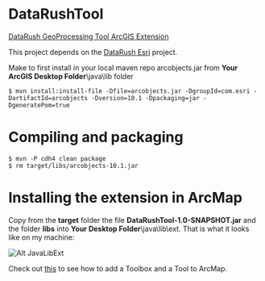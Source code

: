 DataRushTool
============

[DataRush GeoProcessing Tool ArcGIS Extension](http://thunderheadxpler.blogspot.com/2013/04/bigdata-datarush-workflow-in-arcmap.html)

This project depends on the [DataRush Esri](https://github.com/mraad/DataRushEsri) project.

Make to first install in your local maven repo arcobjects.jar from **Your ArcGIS Desktop Folder**\java\lib folder

    $ mvn install:install-file -Dfile=arcobjects.jar -DgroupId=com.esri -DartifactId=arcobjects -Dversion=10.1 -Dpackaging=jar -DgeneratePom=true

# Compiling and packaging

    $ mvn -P cdh4 clean package
    $ rm target/libs/arcobjects-10.1.jar

# Installing the extension in ArcMap

Copy from the **target** folder the file **DataRushTool-1.0-SNAPSHOT.jar** and the folder **libs** into **Your Desktop Folder**\java\lib\ext.  That is what it looks like on my machine:

![Alt JavaLibExt](https://dl.dropbox.com/u/2193160/javaextlib.png)

Check out [this](http://help.arcgis.com/en/arcgisdesktop/10.0/help/index.html#/A_quick_tour_of_managing_tools_and_toolboxes/003q00000001000000/) to see how to add a Toolbox and a Tool to ArcMap.
